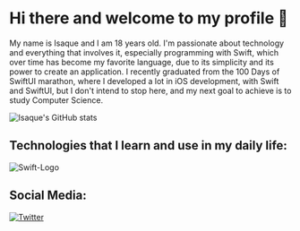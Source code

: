 # Hi there and welcome to my profile 👋

My name is Isaque and I am 18 years old. I'm passionate about technology and everything that involves it, especially programming with Swift, which over time has become my favorite language, due to its simplicity and its power to create an application. I recently graduated from the 100 Days of SwiftUI marathon, where I developed a lot in iOS development, with Swift and SwiftUI, but I don't intend to stop here, and my next goal to achieve is to study Computer Science.

![Isaque's GitHub stats](https://github-readme-stats.vercel.app/api?username=isaqueDaSilva&show_icons=true&theme=radical)

## Technologies that I learn and use in my daily life:
![Swift-Logo](https://github.com/isaqueDaSilva/isaqueDaSilva/assets/122185792/41767f00-9373-4029-a779-c7d91b7305ff)

## Social Media:
[![Twitter](https://img.shields.io/badge/Twitter-1DA1F2?style=for-the-badge&logo=twitter&logoColor=white)](https://twitter.com/dev_zaquin)
<!--
**isaqueDaSilva/isaqueDaSilva** is a ✨ _special_ ✨ repository because its `README.md` (this file) appears on your GitHub profile.

Here are some ideas to get you started:

- 🔭 I’m currently working on ...
- 🌱 I’m currently learning ...
- 👯 I’m looking to collaborate on ...
- 🤔 I’m looking for help with ...
- 💬 Ask me about ...
- 📫 How to reach me: ...
- 😄 Pronouns: ...
- ⚡ Fun fact: ...
-->
